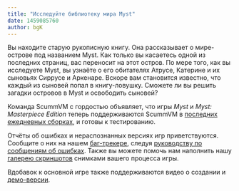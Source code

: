 ```yaml
---
title: "Исследуйте библиотеку мира Myst"
date: 1459085760
author: bgK
---
```


Вы находите старую рукописную книгу. Она рассказывает о мире-острове под названием Myst. Как только вы касаетесь одной из последних страниц, вас переносит на этот остров. По мере того, как вы исследуете Myst, вы узнаёте о его обитателях Атрусе, Катерине и их сыновьях Сиррусе и Аркенаре. Вскоре вам становится известно, что каждый из сыновей попал в книгу-ловушку. Сможете ли вы решить загадки островов в Myst и освободить сыновей?

Команда ScummVM с гордостью объявляет, что игры *Myst* и *Myst: Masterpiece Edition* теперь поддерживаются ScummVM в [последних ежедневных сборках](/downloads/#daily), и готовы к тестированию.

Отчёты об ошибках и нераспознанных версиях игр приветствуются. Сообщите о них на нашем [баг-трекере](http://bugs.scummvm.org/), следуя [руководству по сообщениям об ошибках](/faq/#question.report-bugs). Также вы можете помочь нам наполнить нашу [галерею скриншотов](http://wiki.scummvm.org/index.php/Screenshots) снимками вашего процесса игры.

Вдобавок к основной игре также поддерживаются видео о создании и [демо-версии](/frs/demos/mohawk/myst-win-demo-en.zip).
